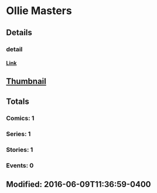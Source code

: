 # Ollie  Masters  
## Details
### detail
#### [Link](http://marvel.com/comics/creators/12871/ollie_masters?utm_campaign=apiRef&utm_source=225578a89fc76f3d20fbffda5d17a88d)
## [Thumbnail](http://i.annihil.us/u/prod/marvel/i/mg/b/40/image_not_available.jpg)
## Totals
### Comics: 1
### Series: 1
### Stories: 1
### Events: 0
## Modified: 2016-06-09T11:36:59-0400